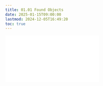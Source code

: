 ```yaml
---
title: 01.01 Found Objects
date: 2025-01-15T09:00:00
lastmod: 2024-12-05T16:49:20
toc: true
---
```


![Link to included file content](../../../../sculpture/found-objects.md)

